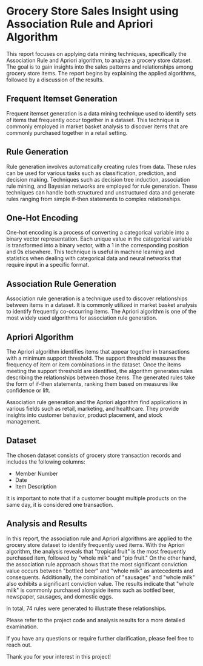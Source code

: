 # Grocery Store Sales Insight using Association Rule and Apriori Algorithm

This report focuses on applying data mining techniques, specifically the Association Rule and Apriori algorithm, to analyze a grocery store dataset. The goal is to gain insights into the sales patterns and relationships among grocery store items. The report begins by explaining the applied algorithms, followed by a discussion of the results.

## Frequent Itemset Generation
Frequent itemset generation is a data mining technique used to identify sets of items that frequently occur together in a dataset. This technique is commonly employed in market basket analysis to discover items that are commonly purchased together in a retail setting.

## Rule Generation
Rule generation involves automatically creating rules from data. These rules can be used for various tasks such as classification, prediction, and decision making. Techniques such as decision tree induction, association rule mining, and Bayesian networks are employed for rule generation. These techniques can handle both structured and unstructured data and generate rules ranging from simple if-then statements to complex relationships.

## One-Hot Encoding
One-hot encoding is a process of converting a categorical variable into a binary vector representation. Each unique value in the categorical variable is transformed into a binary vector, with a 1 in the corresponding position and 0s elsewhere. This technique is useful in machine learning and statistics when dealing with categorical data and neural networks that require input in a specific format.

## Association Rule Generation
Association rule generation is a technique used to discover relationships between items in a dataset. It is commonly utilized in market basket analysis to identify frequently co-occurring items. The Apriori algorithm is one of the most widely used algorithms for association rule generation.

## Apriori Algorithm
The Apriori algorithm identifies items that appear together in transactions with a minimum support threshold. The support threshold measures the frequency of item or item combinations in the dataset. Once the items meeting the support threshold are identified, the algorithm generates rules describing the relationships between those items. The generated rules take the form of if-then statements, ranking them based on measures like confidence or lift.

Association rule generation and the Apriori algorithm find applications in various fields such as retail, marketing, and healthcare. They provide insights into customer behavior, product placement, and stock management.

## Dataset
The chosen dataset consists of grocery store transaction records and includes the following columns:
- Member Number
- Date
- Item Description

It is important to note that if a customer bought multiple products on the same day, it is considered one transaction.

## Analysis and Results
In this report, the association rule and Apriori algorithms are applied to the grocery store dataset to identify frequently used items. With the Apriori algorithm, the analysis reveals that "tropical fruit" is the most frequently purchased item, followed by "whole milk" and "pip fruit." On the other hand, the association rule approach shows that the most significant conviction value occurs between "bottled beer" and "whole milk" as antecedents and consequents. Additionally, the combination of "sausages" and "whole milk" also exhibits a significant conviction value. The results indicate that "whole milk" is commonly purchased alongside items such as bottled beer, newspaper, sausages, and domestic eggs.

In total, 74 rules were generated to illustrate these relationships.

Please refer to the project code and analysis results for a more detailed examination.

If you have any questions or require further clarification, please feel free to reach out.

Thank you for your interest in this project!
